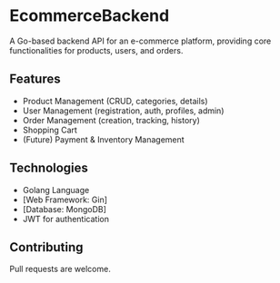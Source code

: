 # EcommerceBackend

A Go-based backend API for an e-commerce platform, providing core functionalities for products, users, and orders.

## Features

* Product Management (CRUD, categories, details)
* User Management (registration, auth, profiles, admin)
* Order Management (creation, tracking, history)
* Shopping Cart
* (Future) Payment & Inventory Management

## Technologies

* Golang Language
* [Web Framework: Gin]
* [Database: MongoDB]
* JWT for authentication

## Contributing

Pull requests are welcome.
